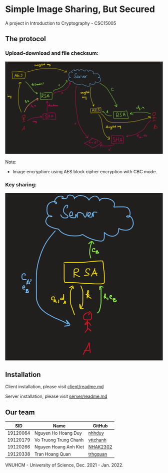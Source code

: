 # Simple Image Sharing, But Secured

A project in Introduction to Cryptography - CSC15005

## The protocol
### Upload-download and file checksum:

![upload-download-protocol.png](upload-download-protocol.PNG)

Note:
* Image encryption: using AES block cipher encryption with CBC mode.

### Key sharing:

![sharing-protocol.png](sharing-protocol.PNG)

## Installation
Client installation, please visit [client/readme.md](client/readme.md)

Server installation, please visit [server/readme.md](server/readme.md)

## Our team
|   SID   |       Name          |     GitHub     |   
|---------|---------------------|----------------|
|19120064 |Nguyen Ho Hoang Duy  |[nhhduy](https://github.com/nhhduy)|
|19120179 |Vo Truong Trung Chanh |[vttchanh](https://github.com/vttchanh)|
|19120266 |Nguyen Hoang Anh Kiet|[NHAK2302](https://github.com/nhak2302)
|19120338 |Tran Hoang Quan|[trhgquan](https://github.com/trhgquan)

VNUHCM - University of Science, Dec. 2021 - Jan. 2022.